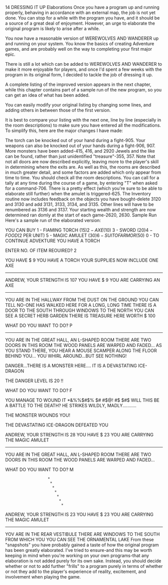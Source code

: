 14
DRESSING IT UP
Elaborations
Once you have a program up and running properly, behaving in accordance with an external map, the job is not yet done. You can stop for a while with the program you have, and it should be a source of a great deal of enjoyment. However, an urge to elaborate the original program is likely to arise after a while.

You now have a reasonable version of WEREWOLVES AND WANDERER up and running on your system. You know the basics of creating Adventure games, and are probably well on the way to completing your first major epic.

There is still a lot which can be added to WEREWOLVES AND WANDERER to make it more enjoyable for players, and once I'd spent a few weeks with the program in its original form, I decided to tackle the job of dressing it up.

A complete listing of the improved version appears in the next chapter, while this chapter contains part of a sample run of the new program, so you can get an idea of what has been added.

You can easily modify your original listing by changing some lines, and adding others in between those of the first version.

It is best to compare your listing with the next one, line by line (especially in the room descriptions) to make sure you have entered all the modifications. To simplify this, here are the major changes I have made:

The torch can be knocked out of your hand during a fight-905.
Your weapons can also be knocked out of your hands during a fight-906, 907.
More monsters have been added-415, 416, and 2920
Jewels and the like can be found, rather than just unidentified "treasure"-355, 357.
Note that not all doors are now described explicitly, leaving more to the player's skill in determining where the exits are. As well as this, the rooms are described in much greater detail, and some factors are added which only appear from time to time. You should check all the room descriptions.
You can call for a tally at any time during the course of a game, by entering "T" when asked for a command-706.
There is a pretty effect (which you're sure to be able to elaborate still further) when the amulet is triggered-625.
The Inventory routine now includes feedback on the objects you have bought-delete 3120 and 3130 and add 3131, 3133, 3134, and 3135. Other lines will have to be renumbered as 3136 and 3137.
Your starting wealth and strength are now determined ran domly at the start of each game-2620, 2630.
Sample Run
Here's a sample run of the elaborated version:

YOU CAN BUY 1 - FIAMING TORCH ($15)
            2 - AXE ($10)
            3 - SWORD ($20)
            4 - FOOD ($2 PER UNIT)
            5 - MAGIC AMULET ($30)
            6 - SUIT OF ARMOR ($50)
            0 - TO CONTINUE ADVEKTURE
YOU HAVE A TORCH

ENTER NO. OF ITEM REOUIRED? 2


YOU HAVE $ 9
YOU HAVE A TORCH
YOUR SUPPLIES NOW INCLUDE ONE AXE

------------------------------------

ANDREW, YOUR STRENGTH IS 107
YOU HAVE $ 9
YOU ARE CARRYING AN AXE


*****************************



YOU ARE IN THE HALLWAY
FROM THE DUST ON THE GROUND YOU CAN TELL
NO-ONE HAS WALKED HERE FOR A LONG, LONG TIME
THERE IS A DOOR TO THE SOUTH
THROUGH WINDOWS TO THE NORTH YOU CAN SEE
A SECRET HERB GARDEN
THERE IS TREASURE HERE WORTH $ 100


WHAT DO YOU WANT TO DO? P


*****************************



YOU ARE IN THE GREAT HALL, AN L-SHAPED ROOM
THERE ARE TWO DOORS IN THIS ROOM
THE WOOD PANELS ARE WARPED AND FADED...
AS YOU STAND THERE, YOU HEAR A MOUSE
SCAMPER ALONG
THE FLOOR BEHIND YOU...
YOU WHIRL AROUND...BUT SEE NOTHING!


DANGER...THERE IS A MONSTER HERE....
IT IS A DEVASTATING ICE-DRAGON

THE DANGER LEVEL IS 20 !!

WHAT DO YOU WANT TO DO? F


YOU MANAGE TO WOUND IT
*&%%$#$% $%# !!@ #$$#  #$@!  #$ $#$
WILL THIS BE A BATTLE TO THE DEATH?
HE STRIKES WILDLY, MADLY...........

THE MONSTER WOUNDS YOU!

THE DEVASTATING ICE-DRAGON DEFEATED YOU


ANDREW, YOUR STRENGTH IS 28
YOU HAVE $ 23
YOU ARE CARRYING THE MAGIC AMULET


******************************



YOU ARE IN THE GREAT HALL, AN L-SHAPED ROOM
THERE ARE TWO DOORS IN THIS ROOM
THE WOOD PANELS ARE WARPED AND FADED...


WHAT DO YOU WANT TO DO? M


                       *
                        *
                         *
                          *
                           *
                            *
                             *
ANDREW, YOUR STRENGTH IS 23
YOU HAVE $ 23
YOU ARE CARRYING THE MAGIC AMULET


******************************


YOV ARE IN THE REAR VESTIBULE
THERE ARE WINDOWS TO THE SOUTH FROM WHICH YOU
YOU CAN SEE THE ORNAMENTAL LAKE
From these "snapshots" you have probably gained a taste of how the original program has been greatly elaborated. I've tried to ensure-and this may be worth keeping in mind when you're working on your own programs-that any elaboration is not added purely for its own sake. Instead, you should decide whether or not to add further "frills" to a program purely in terms of whether or not they add to the player's experience of reality, excitement, and involvement when playing the game.
